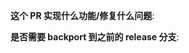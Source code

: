 **这个 PR 实现什么功能/修复什么问题**:

<!--
- [ ] 功能、bugfix描述
- [ ] 冒烟测试
- [ ] 单元测试编写
-->

**是否需要 backport 到之前的 release 分支**:

<!--
如果不需要，填写 "NONE".
如果需要，就以下面 item 的格式写 release 分支名，并提交对应的 cherry-pick PR:
- release/3.5
-->
